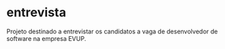 # entrevista
Projeto destinado a entrevistar os candidatos a vaga de desenvolvedor de software na empresa EVUP.
